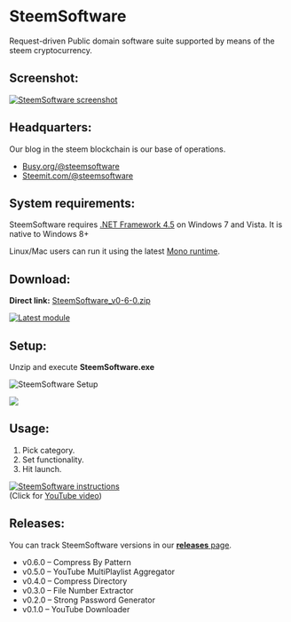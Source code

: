 # SteemSoftware

Request-driven Public domain software suite supported by means of the steem cryptocurrency.

## Screenshot:

[![SteemSoftware screenshot](https://i.imgsafe.org/41/411177993f.png  "SteemSoftware screenshot")](https://github.com/steemsoftware/steemsoftware/releases)

## Headquarters:

Our blog in the steem blockchain is our base of operations.

* [Busy.org/@steemsoftware](https://busy.org/@steemsoftware) 
* [Steemit.com/@steemsoftware](https://steemit.com/@steemsoftware)

## System requirements:

SteemSoftware requires [.NET Framework 4.5](https://www.microsoft.com/en-us/download/details.aspx?id=30653) on Windows 7 and Vista. It is native to Windows 8+

Linux/Mac users can run it using the latest [Mono runtime](https://www.mono-project.com/download/stable/).

## Download:

**Direct link:** [SteemSoftware_v0-6-0.zip](https://github.com/steemsoftware/steemsoftware/releases/download/v0.6.0/SteemSoftware_v0-6-0.zip)

[![Latest module](https://i.imgsafe.org/41/411178e527.png)](https://github.com/steemsoftware/steemsoftware/releases/download/v0.6.0/SteemSoftware_v0-6-0.zip)

## Setup:

Unzip and execute **SteemSoftware.exe**

![SteemSoftware Setup](https://i.imgsafe.org/14/1487629ac1.png  "SteemSoftware Setup")

![](https://steemitimages.com/640x0/https://i.imgsafe.org/85/855fa2597a.jpeg) 

## Usage:

1. Pick category.
1. Set functionality.
1. Hit launch.

[![SteemSoftware instructions](http://img.youtube.com/vi/MziDZsC_xQ4/0.jpg)](http://www.youtube.com/watch?v=MziDZsC_xQ4 "SteemSoftware instructions")  
(Click for [YouTube video](http://www.youtube.com/watch?v=MziDZsC_xQ4 "SteemSoftware Instructions"))

## Releases:

You can track SteemSoftware versions in our [**releases** page](https://github.com/steemsoftware/steemsoftware/releases).

* v0.6.0 – Compress By Pattern
* v0.5.0 – YouTube MultiPlaylist Aggregator
* v0.4.0 – Compress Directory
* v0.3.0 – File Number Extractor
* v0.2.0 – Strong Password Generator
* v0.1.0 – YouTube Downloader